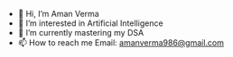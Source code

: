 - 👋 Hi, I’m Aman Verma 
- 👀 I’m interested in Artificial Intelligence
- 🌱 I’m currently mastering my DSA 
- 📫 How to reach me Email: amanverma986@gmail.com

<!---
Akv04/Akv04 is a ✨ special ✨ repository because its `README.md` (this file) appears on your GitHub profile.
You can click the Preview link to take a look at your changes.
--->
